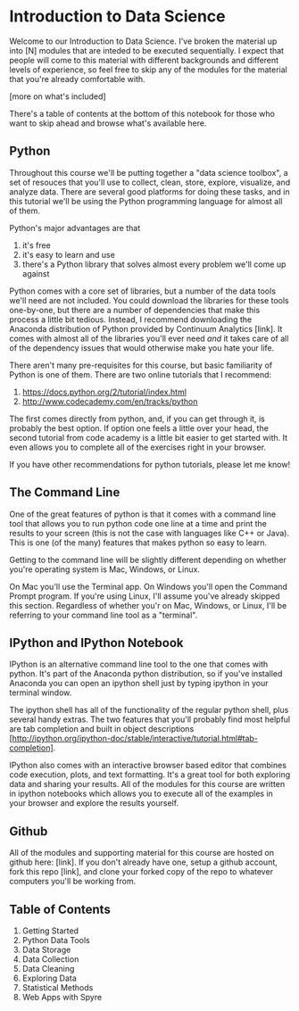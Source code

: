 Introduction to Data Science
====
Welcome to our Introduction to Data Science. I've broken the material up into [N] modules that are inteded to be executed sequentially. I expect that people will come to this material with different backgrounds and different levels of experience, so feel free to skip any of the modules for the material that you're already comfortable with.

[more on what's included]

There's a table of contents at the bottom of this notebook for those who want to skip ahead and browse what's available here.

Python
-----
Throughout this course we'll be putting together a "data science toolbox", a set of resouces that you'll use to collect, clean, store, explore, visualize, and analyze data. There are several good platforms for doing these tasks, and in this tutorial we'll be using the Python programming language for almost all of them.

Python's major advantages are that
1. it's free
2. it's easy to learn and use
3. there's a Python library that solves almost every problem we'll come up against

Python comes with a core set of libraries, but a number of the data tools we'll need are not included. You could download the libraries for these tools one-by-one, but there are a number of dependencies that make this process a little bit tedious. Instead, I recommend downloading the Anaconda distribution of Python provided by Continuum Analytics [link]. It comes with almost all of the libraries you'll ever need *and* it takes care of all of the dependency issues that would otherwise make you hate your life.

There aren't many pre-requisites for this course, but basic familiarity of Python is one of them. There are two online tutorials that I recommend:
1. https://docs.python.org/2/tutorial/index.html
2. http://www.codecademy.com/en/tracks/python

The first comes directly from python, and, if you can get through it, is probably the best option. If option one feels a little over your head, the second tutorial from code academy is a little bit easier to get started with. It even allows you to complete all of the exercises right in your browser.

If you have other recommendations for python tutorials, please let me know!

The Command Line
--
One of the great features of python is that it comes with a command line tool that allows you to run python code one line at a time and print the results to your screen (this is not the case with languages like C++ or Java). This is one (of the many) features that makes python so easy to learn.

Getting to the command line will be slightly different depending on whether you're operating system is Mac, Windows, or Linux.

On Mac you'll use the Terminal app. On Windows you'll open the Command Prompt program. If you're using Linux, I'll assume you've already skipped this section. Regardless of whether you'r on Mac, Windows, or Linux, I'll be referring to your command line tool as a "terminal".

IPython and IPython Notebook
--
IPython is an alternative command line tool to the one that comes with python. It's part of the Anaconda python distribution, so if you've installed Anaconda you can open an ipython shell just by typing ipython in your terminal window.

The ipython shell has all of the functionality of the regular python shell, plus several handy extras. The two features that you'll probably find most helpful are tab completion and built in object descriptions [http://ipython.org/ipython-doc/stable/interactive/tutorial.html#tab-completion].

IPython also comes with an interactive browser based editor that combines code execution, plots, and text formatting. It's a great tool for both exploring data and sharing your results. All of the modules for this course are written in ipython notebooks which allows you to execute all of the examples in your browser and explore the results yourself.


Github
--
All of the modules and supporting material for this course are hosted on github here: [link]. If you don't already have one, setup a github account, fork this repo [link], and clone your forked copy of the repo to whatever computers you'll be working from.

Table of Contents
---
1. Getting Started
2. Python Data Tools
3. Data Storage
4. Data Collection
5. Data Cleaning
6. Exploring Data
7. Statistical Methods
8. Web Apps with Spyre
